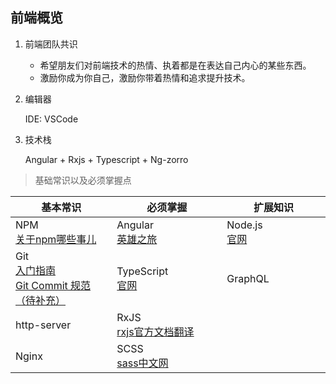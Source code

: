 ## 前端概览

1. 前端团队共识

    - 希望朋友们对前端技术的热情、执着都是在表达自己内心的某些东西。  
    - 激励你成为你自己，激励你带着热情和追求提升技术。


2. 编辑器  
   
    IDE: VSCode

3. 技术栈

    Angular + Rxjs + Typescript + Ng-zorro

> 基础常识以及必须掌握点

| 基本常识  <img width=200/>                                                                                 | 必须掌握 <img width=200/>                                                                 | 扩展知识<img width=200/>              |
| ---------------------------------------------------------------------------------------------------------- | ----------------------------------------------------------------------------------------- | ------------------------------------- |
| NPM<br/>[关于npm哪些事儿](https://github.com/FrankKai/FrankKai.github.io/issues/41)                        | Angular<br/> [英雄之旅](https://angular.cn/tutorial)                                      | Node.js<br/>[官网](http://nodejs.cn/) |
| Git<br/>[入门指南](http://rogerdudler.github.io/git-guide/index.zh.html)<br/>[Git Commit 规范（待补充）]() | TypeScript<br/>[官网](https://www.typescriptlang.org/docs/)                               | GraphQL                               |
| http-server                                                                                                | RxJS<br/>[rxjs官方文档翻译](https://buctwbzs.gitbooks.io/rxjs/content/rookie-primer.html) |                                       |
| Nginx                                                                                                      | SCSS<br/>[sass中文网](https://www.sass.hk/docs/) |                                       |